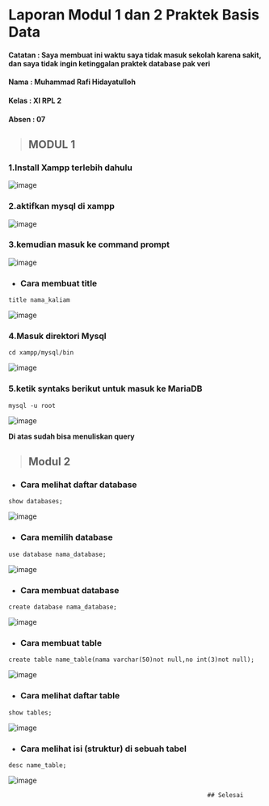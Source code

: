# Laporan Modul 1 dan 2 Praktek Basis Data
#### Catatan : Saya membuat ini waktu saya tidak masuk sekolah karena sakit, dan saya tidak ingin ketinggalan praktek database pak veri

#### Nama : Muhammad Rafi Hidayatulloh
#### Kelas : XI RPL 2
#### Absen : 07

>## MODUL 1

### 1.Install Xampp terlebih dahulu

![image](https://user-images.githubusercontent.com/113582977/190355941-0e429bbf-6c6a-439c-9e22-34ef096e36a0.png)



### 2.aktifkan mysql di xampp

![image](https://user-images.githubusercontent.com/92255670/190300828-bc545470-06b3-49e6-86c7-2a8d147eab8f.png)

### 3.kemudian masuk ke command prompt 

![image](https://user-images.githubusercontent.com/92255670/190300950-b3c6cf63-dc30-454a-88ea-089139b4a69b.png)

- ### Cara membuat title

```
title nama_kaliam
```
![image](https://user-images.githubusercontent.com/113582977/190356554-b7d533f8-6bf0-4b44-97d6-a6ea82dc81df.png)


### 4.Masuk direktori Mysql 

```
cd xampp/mysql/bin
```

![image](https://user-images.githubusercontent.com/92255670/190303407-b4246b76-6ec3-4c79-af39-114aecb26db5.png)

### 5.ketik syntaks berikut untuk masuk ke MariaDB
```
mysql -u root
```

![image](https://user-images.githubusercontent.com/92255670/190308626-753b3710-6ba3-4ce7-8e66-224a08e8780a.png)

**Di atas sudah bisa menuliskan query**



>## Modul 2
- ### Cara melihat daftar database
```
show databases;
```
![image](https://user-images.githubusercontent.com/113582977/190355635-15aa6682-185a-4035-9716-092a691f4130.png)


- ### Cara memilih database
```
use database nama_database;
```
![image](https://user-images.githubusercontent.com/113582977/190355012-48732507-69c1-4ac4-ac7a-ab28728a86fc.png)

- ### Cara membuat database
```
create database nama_database;
```
![image](https://user-images.githubusercontent.com/113582977/190356895-abe957cd-f7a6-4622-b523-3ee23c662a49.png)

- ### Cara membuat table
```
create table name_table(nama varchar(50)not null,no int(3)not null);
```

![image](https://user-images.githubusercontent.com/92255670/190313876-73124c48-987b-467d-b775-a94d8cd51a73.png)

- ### Cara melihat daftar table
```
show tables;
```
![image](https://user-images.githubusercontent.com/113582977/190357126-643ada14-b06e-4672-9aea-c447f1aadc3f.png)

- ### Cara melihat isi (struktur) di sebuah tabel

```
desc name_table;
```

![image](https://user-images.githubusercontent.com/113582977/190357198-664d6d3c-dcd4-4fee-9af9-65cf12490e17.png)



                                                           ## Selesai       
